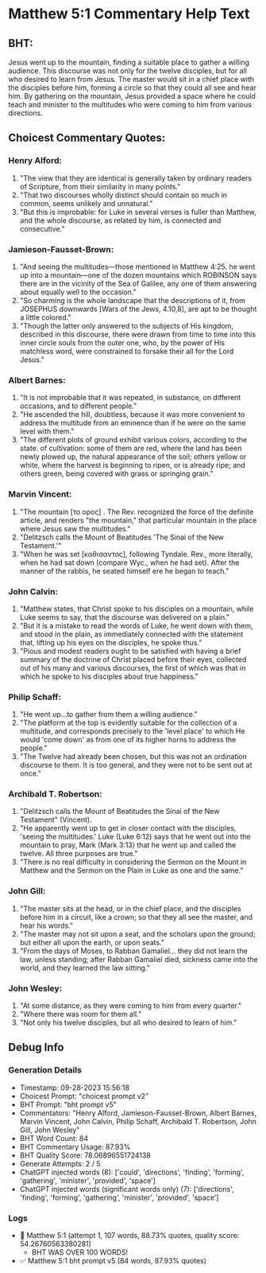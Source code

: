 # Matthew 5:1 Commentary Help Text

## BHT:
Jesus went up to the mountain, finding a suitable place to gather a willing audience. This discourse was not only for the twelve disciples, but for all who desired to learn from Jesus. The master would sit in a chief place with the disciples before him, forming a circle so that they could all see and hear him. By gathering on the mountain, Jesus provided a space where he could teach and minister to the multitudes who were coming to him from various directions.

## Choicest Commentary Quotes:
### Henry Alford:
1. "The view that they are identical is generally taken by ordinary readers of Scripture, from their similarity in many points."
2. "That two discourses wholly distinct should contain so much in common, seems unlikely and unnatural."
3. "But this is improbable: for Luke in several verses is fuller than Matthew, and the whole discourse, as related by him, is connected and consecutive."

### Jamieson-Fausset-Brown:
1. "And seeing the multitudes—those mentioned in Matthew 4:25. he went up into a mountain—one of the dozen mountains which ROBINSON says there are in the vicinity of the Sea of Galilee, any one of them answering about equally well to the occasion."
2. "So charming is the whole landscape that the descriptions of it, from JOSEPHUS downwards [Wars of the Jews, 4.10,8], are apt to be thought a little colored."
3. "Though the latter only answered to the subjects of His kingdom, described in this discourse, there were drawn from time to time into this inner circle souls from the outer one, who, by the power of His matchless word, were constrained to forsake their all for the Lord Jesus."

### Albert Barnes:
1. "It is not improbable that it was repeated, in substance, on different occasions, and to different people."
2. "He ascended the hill, doubtless, because it was more convenient to address the multitude from an eminence than if he were on the same level with them."
3. "The different plots of ground exhibit various colors, according to the state. of cultivation: some of them are red, where the land has been newly plowed up, the natural appearance of the soil; others yellow or white, where the harvest is beginning to ripen, or is already ripe; and others green, being covered with grass or springing grain."

### Marvin Vincent:
1. "The mountain [το ορος] . The Rev. recognized the force of the definite article, and renders "the mountain," that particular mountain in the place where Jesus saw the multitudes."
2. "Delitzsch calls the Mount of Beatitudes 'The Sinai of the New Testament.'"
3. "When he was set [καθισαντος], following Tyndale. Rev., more literally, when he had sat down (compare Wyc., when he had set). After the manner of the rabbis, he seated himself ere he began to teach."

### John Calvin:
1. "Matthew states, that Christ spoke to his disciples on a mountain, while Luke seems to say, that the discourse was delivered on a plain."
2. "But it is a mistake to read the words of Luke, he went down with them, and stood in the plain, as immediately connected with the statement that, lifting up his eyes on the disciples, he spoke thus."
3. "Pious and modest readers ought to be satisfied with having a brief summary of the doctrine of Christ placed before their eyes, collected out of his many and various discourses, the first of which was that in which he spoke to his disciples about true happiness."

### Philip Schaff:
1. "He went up...to gather from them a willing audience."
2. "The platform at the top is evidently suitable for the collection of a multitude, and corresponds precisely to the 'level place' to which He would 'come down' as from one of its higher horns to address the people."
3. "The Twelve had already been chosen, but this was not an ordination discourse to them. It is too general, and they were not to be sent out at once."

### Archibald T. Robertson:
1. "Delitzsch calls the Mount of Beatitudes the Sinai of the New Testament" (Vincent).
2. "He apparently went up to get in closer contact with the disciples, 'seeing the multitudes.' Luke (Luke 6:12) says that he went out into the mountain to pray, Mark (Mark 3:13) that he went up and called the twelve. All three purposes are true."
3. "There is no real difficulty in considering the Sermon on the Mount in Matthew and the Sermon on the Plain in Luke as one and the same."

### John Gill:
1. "The master sits at the head, or in the chief place, and the disciples before him in a circuit, like a crown; so that they all see the master, and hear his words."
2. "The master may not sit upon a seat, and the scholars upon the ground; but either all upon the earth, or upon seats."
3. "From the days of Moses, to Rabban Gamaliel... they did not learn the law, unless standing; after Rabban Gamaliel died, sickness came into the world, and they learned the law sitting."

### John Wesley:
1. "At some distance, as they were coming to him from every quarter."
2. "Where there was room for them all."
3. "Not only his twelve disciples, but all who desired to learn of him."


## Debug Info
### Generation Details
- Timestamp: 09-28-2023 15:56:18
- Choicest Prompt: "choicest prompt v2"
- BHT Prompt: "bht prompt v5"
- Commentators: "Henry Alford, Jamieson-Fausset-Brown, Albert Barnes, Marvin Vincent, John Calvin, Philip Schaff, Archibald T. Robertson, John Gill, John Wesley"
- BHT Word Count: 84
- BHT Commentary Usage: 87.93%
- BHT Quality Score: 78.06896551724138
- Generate Attempts: 2 / 5
- ChatGPT injected words (8):
	['could', 'directions', 'finding', 'forming', 'gathering', 'minister', 'provided', 'space']
- ChatGPT injected words (significant words only) (7):
	['directions', 'finding', 'forming', 'gathering', 'minister', 'provided', 'space']

### Logs
- 🔄 Matthew 5:1 (attempt 1, 107 words, 88.73% quotes, quality score: 54.26760563380281) 
	- BHT WAS OVER 100 WORDS!
- ✅ Matthew 5:1 bht prompt v5 (84 words, 87.93% quotes)